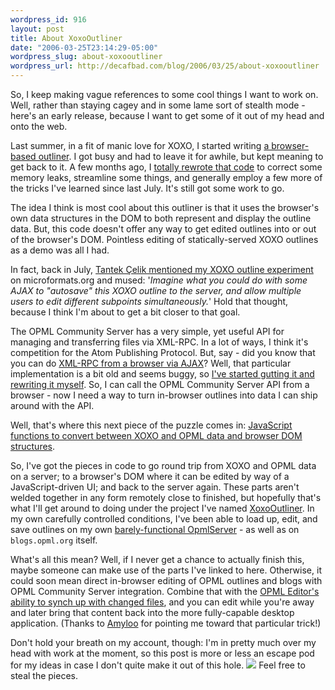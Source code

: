 ```yaml
--- 
wordpress_id: 916
layout: post
title: About XoxoOutliner
date: "2006-03-25T23:14:29-05:00"
wordpress_slug: about-xoxooutliner
wordpress_url: http://decafbad.com/blog/2006/03/25/about-xoxooutliner
---
```

 <p>So, I keep making vague references to some cool things I want to work on.  Well, rather than staying cagey and in some lame sort of stealth mode - here's an early release, because I want to get some of it out of my head and onto the web.</p>
 <p>Last summer, in a fit of manic love for XOXO, I started writing <a href="http://decafbad.com/blog/2005/07/12/xoxo-outliner-experiment">a browser-based outliner</a>.  I got busy and had to leave it for awhile, but kept meaning to get back to it.  A few months ago, I <a href="http://decafbad.com/trac/browser/trunk/XoxoOutliner/js/XoxoOutlinerKit.js" title="XoxoOutlinerKit.js">totally rewrote that code</a> to correct some memory leaks, streamline some things, and generally employ a few more of the tricks I've learned since last July.  It's still got some work to go.</p>
 <p>The idea I think is most cool about this outliner is that it uses the browser's own data structures in the DOM to both represent and display the outline data.  But, this code doesn't offer any way to get edited outlines into or out of the browser's DOM.  Pointless editing of statically-served XOXO outlines as a demo was all I had.  </p>
 <p>In fact, back in July, <a href="http://microformats.org/blog/2005/07/13/xoxo-outline-editor-in-javascript/">Tantek &Ccedil;elik mentioned my XOXO outline experiment</a> on microformats.org and mused: '<i>Imagine what you could do with some AJAX to "autosave" this XOXO outline to the server, and allow multiple users to edit different subpoints simultaneously.</i>'  Hold that thought, because I think I'm about to get a bit closer to that goal.</p>
 <p>The OPML Community Server has a very simple, yet useful API for managing and transferring files via XML-RPC.  In a lot of ways, I think it's competition for the Atom Publishing Protocol.  But, say - did you know that you can do <a href="http://www.vcdn.org/Public/XMLRPC/">XML-RPC from a browser via AJAX</a>?  Well, that particular implementation is a bit old and seems buggy, so <a href="http://decafbad.com/trac/browser/trunk/XoxoOutliner/js/myXMLRPC.js" title="myXMLRPC.js">I've started gutting it and rewriting it myself</a>.  So, I can call the OPML Community Server API from a browser - now I need a way to turn in-browser outlines into data I can ship around with the API.</p>
 <p>Well, that's where this next piece of the puzzle comes in: <a href="http://decafbad.com/trac/browser/trunk/XoxoOutliner/js/XoxoOutliner/Conversions.js" title="XoxoOutliner/Conversions.js">JavaScript functions to convert between XOXO and OPML data and browser DOM structures</a>.</p>
 <p>So, I've got the pieces in code to go round trip from XOXO and OPML data on a server; to a browser's DOM where it can be edited by way of a JavaScript-driven UI; and back to the server again.  These parts aren't welded together in any form remotely close to finished, but hopefully that's what I'll get around to doing under the project I've named <a href="http://decafbad.com/trac/wiki/XoxoOutliner">XoxoOutliner</a>.  In my own carefully controlled conditions, I've been able to load up, edit, and save outlines on my own <a href="http://decafbad.com/trac/wiki/OpmlServer">barely-functional OpmlServer</a> - as well as on <code>blogs.opml.org</code> itself.</p>
 <p>What's all this mean?  Well, if I never get a chance to actually finish this, maybe someone can make use of the parts I've linked to here.  Otherwise, it could soon mean direct in-browser editing of OPML outlines and blogs with OPML Community Server integration.  Combine that with the <a href="http://support.opml.org/2005/07/18">OPML Editor's ability to synch up with changed files</a>, and you can edit while you're away and later bring that content back into the more fully-capable desktop application.  (Thanks to <a href="http://blogs.opml.org/amyloo/">Amyloo</a> for pointing me toward that particular trick!)</p>
 <p>Don't hold your breath on my account, though:  I'm in pretty much over my head with work at the moment, so this post is more or less an escape pod for my ideas in case I don't quite make it out of this hole.  <img src="http://static.userland.com/shortcuts/images/qbullets/sidesmiley.gif">  Feel free to steal the pieces.</p>
